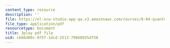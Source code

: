 ```yaml
---
content_type: resource
description: ''
file: https://ol-ocw-studio-app-qa.s3.amazonaws.com/courses/8-04-quantum-physics-i-spring-2013/cb66d80c975f1dcd251379668935d758_gK_D6RkbMy8.pdf
file_type: application/pdf
resourcetype: Document
title: 3play pdf file
uid: cb66d80c-975f-1dcd-2513-79668935d758
---
```

